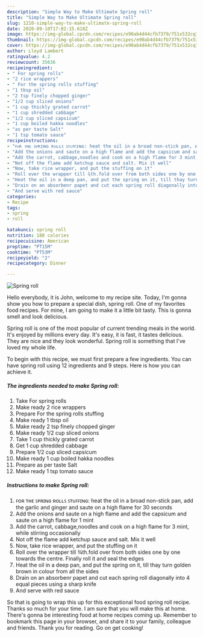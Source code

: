```yaml
---
description: "Simple Way to Make Ultimate Spring roll"
title: "Simple Way to Make Ultimate Spring roll"
slug: 1210-simple-way-to-make-ultimate-spring-roll
date: 2020-09-10T17:02:15.618Z
image: https://img-global.cpcdn.com/recipes/e90ab4d44cfb7379/751x532cq70/spring-roll-recipe-main-photo.jpg
thumbnail: https://img-global.cpcdn.com/recipes/e90ab4d44cfb7379/751x532cq70/spring-roll-recipe-main-photo.jpg
cover: https://img-global.cpcdn.com/recipes/e90ab4d44cfb7379/751x532cq70/spring-roll-recipe-main-photo.jpg
author: Lloyd Lambert
ratingvalue: 4.2
reviewcount: 35636
recipeingredient:
- " For spring rolls"
- "2 rice wrappers"
- " For the spring rolls stuffing"
- "1 tbsp oil"
- "2 tsp finely chopped ginger"
- "1/2 cup sliced onions"
- "1 cup thickly grated carrot"
- "1 cup shredded cabbage"
- "1/2 cup sliced capsicum"
- "1 cup boiled hakka noodles"
- "as per taste Salt"
- "1 tsp tomato sauce"
recipeinstructions:
- "ꜰᴏʀ ᴛʜᴇ ꜱᴩʀɪɴɢ ʀᴏʟʟꜱ ꜱᴛᴜꜰꜰɪɴɢ: heat the oil in a broad non-stick pan, add the garlic and ginger and saute on a high flame for 30 seconds"
- "Add the onions and saute on a high flame and add the capsicum and saute on a high flame for 1 mint"
- "Add the carrot, cabbage,noodles and cook on a high flame for 3 mint, while stirring occasionally"
- "Not off the flame add ketchup sauce and salt. Mix it well"
- "Now, take rice wrapper, and put the stuffing on it"
- "Roll over the wrapper till ¾th.fold over from both sides one by one towards the centre. Finally roll it and seal the edges"
- "Heat the oil in a deep pan, and put the spring on it, till thay turn golden brown in colour from all the sides"
- "Drain on an absorbenr papet and cut each spring roll diagonally into 4 equal pieces using a sharp knife"
- "And serve with red sauce"
categories:
- Recipe
tags:
- spring
- roll

katakunci: spring roll 
nutrition: 188 calories
recipecuisine: American
preptime: "PT15M"
cooktime: "PT53M"
recipeyield: "2"
recipecategory: Dinner

---
```



![Spring roll](https://img-global.cpcdn.com/recipes/e90ab4d44cfb7379/751x532cq70/spring-roll-recipe-main-photo.jpg)

Hello everybody, it is John, welcome to my recipe site. Today, I'm gonna show you how to prepare a special dish, spring roll. One of my favorites food recipes. For mine, I am going to make it a little bit tasty. This is gonna smell and look delicious.

Spring roll is one of the most popular of current trending meals in the world. It's enjoyed by millions every day. It's easy, it is fast, it tastes delicious. They are nice and they look wonderful. Spring roll is something that I've loved my whole life.




To begin with this recipe, we must first prepare a few ingredients. You can have spring roll using 12 ingredients and 9 steps. Here is how you can achieve it.

<!--inarticleads1-->

##### The ingredients needed to make Spring roll:

1. Take  For spring rolls
1. Make ready 2 rice wrappers
1. Prepare  For the spring rolls stuffing
1. Make ready 1 tbsp oil
1. Make ready 2 tsp finely chopped ginger
1. Make ready 1/2 cup sliced onions
1. Take 1 cup thickly grated carrot
1. Get 1 cup shredded cabbage
1. Prepare 1/2 cup sliced capsicum
1. Make ready 1 cup boiled hakka noodles
1. Prepare as per taste Salt
1. Make ready 1 tsp tomato sauce




<!--inarticleads2-->

##### Instructions to make Spring roll:

1. ꜰᴏʀ ᴛʜᴇ ꜱᴩʀɪɴɢ ʀᴏʟʟꜱ ꜱᴛᴜꜰꜰɪɴɢ: heat the oil in a broad non-stick pan, add the garlic and ginger and saute on a high flame for 30 seconds
1. Add the onions and saute on a high flame and add the capsicum and saute on a high flame for 1 mint
1. Add the carrot, cabbage,noodles and cook on a high flame for 3 mint, while stirring occasionally
1. Not off the flame add ketchup sauce and salt. Mix it well
1. Now, take rice wrapper, and put the stuffing on it
1. Roll over the wrapper till ¾th.fold over from both sides one by one towards the centre. Finally roll it and seal the edges
1. Heat the oil in a deep pan, and put the spring on it, till thay turn golden brown in colour from all the sides
1. Drain on an absorbenr papet and cut each spring roll diagonally into 4 equal pieces using a sharp knife
1. And serve with red sauce




So that is going to wrap this up for this exceptional food spring roll recipe. Thanks so much for your time. I am sure that you will make this at home. There's gonna be interesting food at home recipes coming up. Remember to bookmark this page in your browser, and share it to your family, colleague and friends. Thank you for reading. Go on get cooking!
